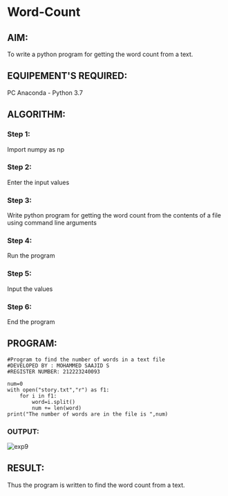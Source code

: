 # Word-Count
## AIM:
To write a python program for getting the word count from a text.
## EQUIPEMENT'S REQUIRED: 
PC
Anaconda - Python 3.7
## ALGORITHM:
 
### Step 1:

Import numpy as np

### Step 2: 

Enter the input values
 
### Step 3: 

Write python program for getting the word count from the contents of a file using command line arguments

### Step 4:

Run the program

### Step 5: 

Input the values

### Step 6: 

End the program

## PROGRAM:

```
#Program to find the number of words in a text file
#DEVELOPED BY : MOHAMMED SAAJID S
#REGISTER NUMBER: 212223240093

num=0
with open("story.txt","r") as f1:
    for i in f1:
        word=i.split()
        num += len(word)
print("The number of words are in the file is ",num)
```

### OUTPUT:

![exp9](https://github.com/Mohammed-Saajid/Word-Count/assets/141727149/054701d6-f4a0-48a8-a2f6-3ad285d4f2ee)


## RESULT:

Thus the program is written to find the word count from a text.
